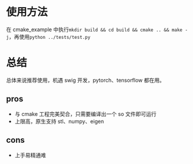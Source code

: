 # 使用方法

在 cmake_example 中执行`mkdir build && cd build && cmake .. && make -j`，再使用`python ../tests/test.py`

# 总结

总体来说推荐使用，机遇 swig 开发，pytorch、tensorflow 都在用。

## pros

- 与 cmake 工程完美契合，只需要编译出一个 so 文件即可运行
- 上限高，原生支持 stl、numpy、eigen

## cons

- 上手易精通难
